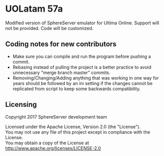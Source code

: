 # UOLatam 57a
Modified version of SphereServer emulator for Ultima Online.
Support will not be provided. Code will be customized.

## Coding notes for new contributors
* Make sure you can compile and run the program before pushing a commit.
* Rebasing instead of pulling the project is a better practice to avoid unnecessary "merge branch master" commits.
* Removing/Changing/Adding anything that was working in one way for years should be followed by an ini setting if the changes cannot be replicated from script to keep some backwards compatibility.

## Licensing
Copyright 2017 SphereServer development team

Licensed under the Apache License, Version 2.0 (the "License").<br>
You may not use any file of this project except in compliance with the License.<br>
You may obtain a copy of the License at http://www.apache.org/licenses/LICENSE-2.0
